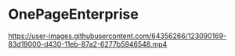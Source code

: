 # OnePageEnterprise


https://user-images.githubusercontent.com/64356266/123090169-83d19000-d430-11eb-87a2-6277b5946548.mp4

